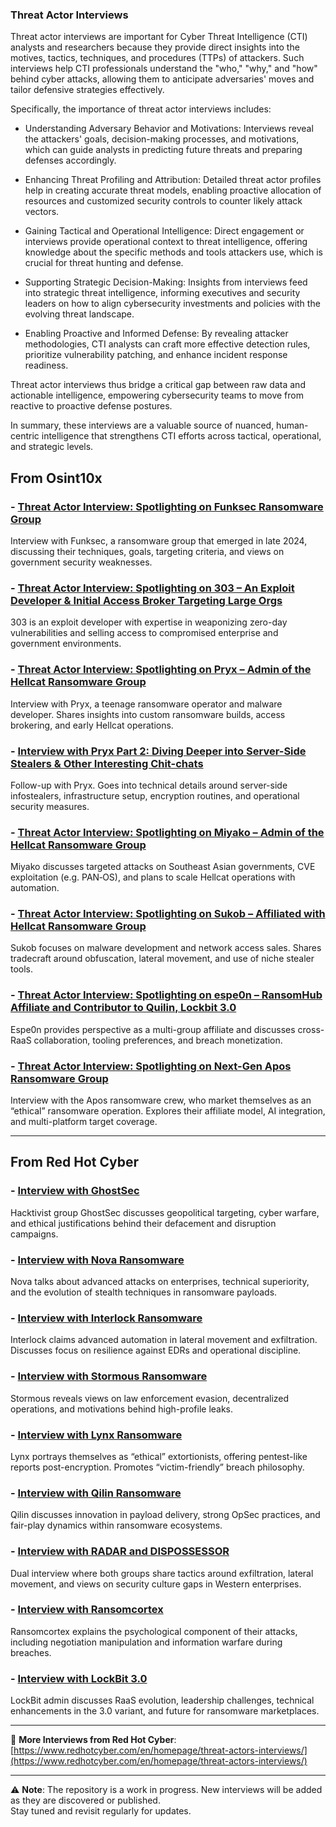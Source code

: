 ### Threat Actor Interviews

Threat actor interviews are important for Cyber Threat Intelligence (CTI) analysts and researchers because they provide direct insights into the motives, tactics, techniques, and procedures (TTPs) of attackers. Such interviews help CTI professionals understand the "who," "why," and "how" behind cyber attacks, allowing them to anticipate adversaries' moves and tailor defensive strategies effectively.

Specifically, the importance of threat actor interviews includes:

- Understanding Adversary Behavior and Motivations: Interviews reveal the attackers' goals, decision-making processes, and motivations, which can guide analysts in predicting future threats and preparing defenses accordingly.

- Enhancing Threat Profiling and Attribution: Detailed threat actor profiles help in creating accurate threat models, enabling proactive allocation of resources and customized security controls to counter likely attack vectors.

- Gaining Tactical and Operational Intelligence: Direct engagement or interviews provide operational context to threat intelligence, offering knowledge about the specific methods and tools attackers use, which is crucial for threat hunting and defense.

- Supporting Strategic Decision-Making: Insights from interviews feed into strategic threat intelligence, informing executives and security leaders on how to align cybersecurity investments and policies with the evolving threat landscape.

- Enabling Proactive and Informed Defense: By revealing attacker methodologies, CTI analysts can craft more effective detection rules, prioritize vulnerability patching, and enhance incident response readiness.

Threat actor interviews thus bridge a critical gap between raw data and actionable intelligence, empowering cybersecurity teams to move from reactive to proactive defense postures.

In summary, these interviews are a valuable source of nuanced, human-centric intelligence that strengthens CTI efforts across tactical, operational, and strategic levels.

## From Osint10x

### - [Threat Actor Interview: Spotlighting on Funksec Ransomware Group](https://osint10x.com/threat-actor-interview-spotlighting-on-funksec-ransomware-group/)
Interview with Funksec, a ransomware group that emerged in late 2024, discussing their techniques, goals, targeting criteria, and views on government security weaknesses.

### - [Threat Actor Interview: Spotlighting on 303 – An Exploit Developer & Initial Access Broker Targeting Large Orgs](https://osint10x.com/threat-actor-interview-spotlighting-on-303-an-exploit-developer-initial-access-broker-targeting-large-orgs/)
303 is an exploit developer with expertise in weaponizing zero-day vulnerabilities and selling access to compromised enterprise and government environments.

### - [Threat Actor Interview: Spotlighting on Pryx – Admin of the Hellcat Ransomware Group](https://osint10x.com/threat-actor-interview-spotlighting-on-pryx-admin-of-the-hellcat-ransomware-group/)
Interview with Pryx, a teenage ransomware operator and malware developer. Shares insights into custom ransomware builds, access brokering, and early Hellcat operations.

### - [Interview with Pryx Part 2: Diving Deeper into Server-Side Stealers & Other Interesting Chit-chats](https://osint10x.com/interview-with-pryx-part-2-diving-deeper-into-server-side-stealers-other-interesting-chit-chats/)
Follow-up with Pryx. Goes into technical details around server-side infostealers, infrastructure setup, encryption routines, and operational security measures.

### - [Threat Actor Interview: Spotlighting on Miyako – Admin of the Hellcat Ransomware Group](https://osint10x.com/threat-actor-interview-spotlighting-on-miyako-admin-of-the-hellcat-ransomware-group/)
Miyako discusses targeted attacks on Southeast Asian governments, CVE exploitation (e.g. PAN‑OS), and plans to scale Hellcat operations with automation.

### - [Threat Actor Interview: Spotlighting on Sukob – Affiliated with Hellcat Ransomware Group](https://osint10x.com/threat-actor-interview-spotlighting-on-sukob-affiliated-with-hellcat-ransomware-group/)
Sukob focuses on malware development and network access sales. Shares tradecraft around obfuscation, lateral movement, and use of niche stealer tools.

### - [Threat Actor Interview: Spotlighting on espe0n – RansomHub Affiliate and Contributor to Quilin, Lockbit 3.0](https://osint10x.com/threat-actor-interview-spotlighting-on-espe0n-a-ransom-hub-affiliate-and-contributor-to-quilin-lockbit-3-0-and-more/)
Espe0n provides perspective as a multi-group affiliate and discusses cross-RaaS collaboration, tooling preferences, and breach monetization.

### - [Threat Actor Interview: Spotlighting on Next-Gen Apos Ransomware Group](https://osint10x.com/threat-actor-interview-spotlighting-on-next-gen-apos-ransomware-group/)
Interview with the Apos ransomware crew, who market themselves as an “ethical” ransomware operation. Explores their affiliate model, AI integration, and multi-platform target coverage.

---

## From Red Hot Cyber

### - [Interview with GhostSec](https://www.redhotcyber.com/en/post/rhc-ghostsec-interview-hacktivism-in-the-shadows-of-terrorism-and-cyber-conflict/)
Hacktivist group GhostSec discusses geopolitical targeting, cyber warfare, and ethical justifications behind their defacement and disruption campaigns.

### - [Interview with Nova Ransomware](https://www.redhotcyber.com/en/post/rhc-interviews-nova-ransomware-expect-dangerous-attacks-no-one-is-safe-blackview-series/)
Nova talks about advanced attacks on enterprises, technical superiority, and the evolution of stealth techniques in ransomware payloads.

### - [Interview with Interlock Ransomware](https://www.redhotcyber.com/en/post/rhc-darklab-interviews-interlock-ransomware-dont-waste-your-energy-and-time-we-will-do-it-for-you/)
Interlock claims advanced automation in lateral movement and exfiltration. Discusses focus on resilience against EDRs and operational discipline.

### - [Interview with Stormous Ransomware](https://www.redhotcyber.com/en/post/rhc-interviews-nova-ransomware-expect-dangerous-attacks-no-one-is-safe-blackview-series/)
Stormous reveals views on law enforcement evasion, decentralized operations, and motivations behind high-profile leaks.

### - [Interview with Lynx Ransomware](https://www.redhotcyber.com/en/post/rhc-interviews-lynx-ransomware-the-cyber-gang-offering-pentest-services-ensuring-privacy/)
Lynx portrays themselves as “ethical” extortionists, offering pentest-like reports post-encryption. Promotes “victim-friendly” breach philosophy.

### - [Interview with Qilin Ransomware](https://www.redhotcyber.com/en/post/rhc-interviews-qilin-ransomware-lets-play-fair-and-wait-for-a-worthy-opponent-on-the-field/)
Qilin discusses innovation in payload delivery, strong OpSec practices, and fair-play dynamics within ransomware ecosystems.

### - [Interview with RADAR and DISPOSSESSOR](https://www.redhotcyber.com/en/post/rhc-interviews-qilin-ransomware-lets-play-fair-and-wait-for-a-worthy-opponent-on-the-field/)
Dual interview where both groups share tactics around exfiltration, lateral movement, and views on security culture gaps in Western enterprises.

### - [Interview with Ransomcortex](https://www.redhotcyber.com/en/post/rhc-interviews-radar-and-dispossessor-when-it-comes-to-security-the-best-defense-is-a-good-offense/)
Ransomcortex explains the psychological component of their attacks, including negotiation manipulation and information warfare during breaches.

### - [Interview with LockBit 3.0](https://www.redhotcyber.com/en/homepage/threat-actors-interviews/)
LockBit admin discusses RaaS evolution, leadership challenges, technical enhancements in the 3.0 variant, and future for ransomware marketplaces.

---

🔁 **More Interviews from Red Hot Cyber**:  
[https://www.redhotcyber.com/en/homepage/threat-actors-interviews/](https://www.redhotcyber.com/en/homepage/threat-actors-interviews/)

---

⚠️ **Note**: The repository is a work in progress. New interviews will be added as they are discovered or published.  
Stay tuned and revisit regularly for updates.